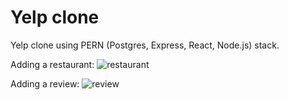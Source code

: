 # Yelp clone
 
Yelp clone using PERN (Postgres, Express, React, Node.js) stack.

Adding a restaurant:
![restaurant](https://streamable.com/5x0lr3)

Adding a review:
![review](https://streamable.com/qddtga)